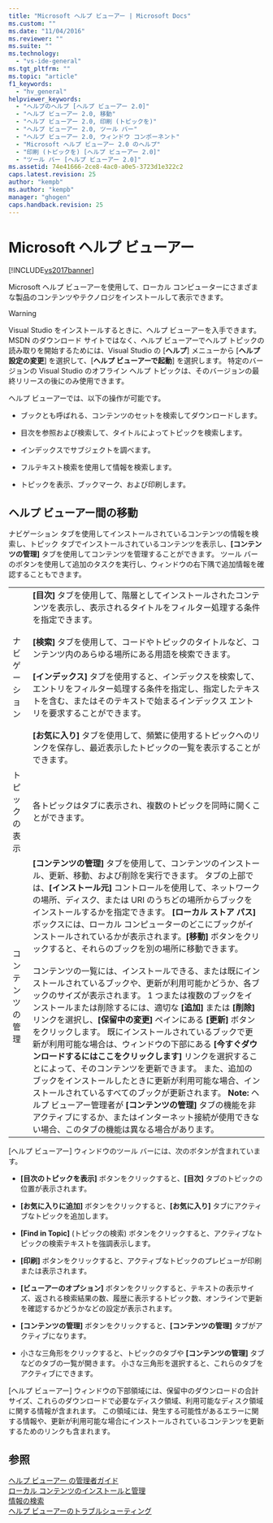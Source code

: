 ```yaml
---
title: "Microsoft ヘルプ ビューアー | Microsoft Docs"
ms.custom: ""
ms.date: "11/04/2016"
ms.reviewer: ""
ms.suite: ""
ms.technology: 
  - "vs-ide-general"
ms.tgt_pltfrm: ""
ms.topic: "article"
f1_keywords: 
  - "hv_general"
helpviewer_keywords: 
  - "ヘルプのヘルプ [ヘルプ ビューアー 2.0]"
  - "ヘルプ ビューアー 2.0, 移動"
  - "ヘルプ ビューアー 2.0, 印刷 (トピックを)"
  - "ヘルプ ビューアー 2.0, ツール バー"
  - "ヘルプ ビューアー 2.0, ウィンドウ コンポーネント"
  - "Microsoft ヘルプ ビューアー 2.0 のヘルプ"
  - "印刷 (トピックを) [ヘルプ ビューアー 2.0]"
  - "ツール バー [ヘルプ ビューアー 2.0]"
ms.assetid: 74e41666-2ce8-4ac0-a0e5-3723d1e322c2
caps.latest.revision: 25
author: "kempb"
ms.author: "kempb"
manager: "ghogen"
caps.handback.revision: 25
---
```

# Microsoft ヘルプ ビューアー
[!INCLUDE[vs2017banner](../code-quality/includes/vs2017banner.md)]

Microsoft ヘルプ ビューアーを使用して、ローカル コンピューターにさまざまな製品のコンテンツやテクノロジをインストールして表示できます。  
  
> [!WARNING]
>  Visual Studio をインストールするときに、ヘルプ ビューアーを入手できます。  MSDN のダウンロード サイトではなく、ヘルプ ビューアーでヘルプ トピックの読み取りを開始するためには、Visual Studio の \[**ヘルプ**\] メニューから \[**ヘルプ設定の変更**\] を選択して、\[**ヘルプ ビューアーで起動**\] を選択します。  特定のバージョンの Visual Studio のオフライン ヘルプ トピックは、そのバージョンの最終リリースの後にのみ使用できます。  
  
 ヘルプ ビューアーでは、以下の操作が可能です。  
  
-   ブックとも呼ばれる、コンテンツのセットを検索してダウンロードします。  
  
-   目次を参照および検索して、タイトルによってトピックを検索します。  
  
-   インデックスでサブジェクトを調べます。  
  
-   フルテキスト検索を使用して情報を検索します。  
  
-   トピックを表示、ブックマーク、および印刷します。  
  
## ヘルプ ビューアー間の移動  
 ナビゲーション タブを使用してインストールされているコンテンツの情報を検索し、トピック タブでインストールされているコンテンツを表示し、**\[コンテンツの管理\]** タブを使用してコンテンツを管理することができます。  ツール バーのボタンを使用して追加のタスクを実行し、ウィンドウの右下隅で追加情報を確認することもできます。  
  
|||  
|-|-|  
|ナビゲーション|**\[目次\]** タブを使用して、階層としてインストールされたコンテンツを表示し、表示されるタイトルをフィルター処理する条件を指定できます。<br /><br /> **\[検索\]** タブを使用して、コードやトピックのタイトルなど、コンテンツ内のあらゆる場所にある用語を検索できます。<br /><br /> **\[インデックス\]** タブを使用すると、インデックスを検索して、エントリをフィルター処理する条件を指定し、指定したテキストを含む、またはそのテキストで始まるインデックス エントリを要求することができます。<br /><br /> **\[お気に入り\]** タブを使用して、頻繁に使用するトピックへのリンクを保存し、最近表示したトピックの一覧を表示することができます。|  
|トピックの表示|各トピックはタブに表示され、複数のトピックを同時に開くことができます。|  
|コンテンツの管理|**\[コンテンツの管理\]** タブを使用して、コンテンツのインストール、更新、移動、および削除を実行できます。  タブの上部では、**\[インストール元\]** コントロールを使用して、ネットワークの場所、ディスク、または URI のうちどの場所からブックをインストールするかを指定できます。  **\[ローカル ストア パス\]** ボックスには、ローカル コンピューターのどこにブックがインストールされているかが表示されます。**\[移動\]** ボタンをクリックすると、それらのブックを別の場所に移動できます。<br /><br /> コンテンツの一覧には、インストールできる、または既にインストールされているブックや、更新が利用可能かどうか、各ブックのサイズが表示されます。  1 つまたは複数のブックをインストールまたは削除するには、適切な **\[追加\]** または **\[削除\]** リンクを選択し、**\[保留中の変更\]** ペインにある **\[更新\]** ボタンをクリックします。  既にインストールされているブックで更新が利用可能な場合は、ウィンドウの下部にある **\[今すぐダウンロードするにはここをクリックします\]** リンクを選択することによって、そのコンテンツを更新できます。  また、追加のブックをインストールしたときに更新が利用可能な場合、インストールされているすべてのブックが更新されます。 **Note:**  ヘルプ ビューアー管理者が **\[コンテンツの管理\]** タブの機能を非アクティブにするか、またはインターネット接続が使用できない場合、このタブの機能は異なる場合があります。|  
  
 \[ヘルプ ビューアー\] ウィンドウのツール バーには、次のボタンが含まれています。  
  
-   **\[目次のトピックを表示\]** ボタンをクリックすると、**\[目次\]** タブのトピックの位置が表示されます。  
  
-   **\[お気に入りに追加\]** ボタンをクリックすると、**\[お気に入り\]** タブにアクティブなトピックを追加します。  
  
-   **\[Find in Topic\]** \(トピックの検索\) ボタンをクリックすると、アクティブなトピックの検索テキストを強調表示します。  
  
-   **\[印刷\]** ボタンをクリックすると、アクティブなトピックのプレビューが印刷または表示されます。  
  
-   **\[ビューアーのオプション\]** ボタンをクリックすると、テキストの表示サイズ、返される検索結果の数、履歴に表示するトピック数、オンラインで更新を確認するかどうかなどの設定が表示されます。  
  
-   **\[コンテンツの管理\]** ボタンをクリックすると、**\[コンテンツの管理\]** タブがアクティブになります。  
  
-   小さな三角形をクリックすると、トピックのタブや **\[コンテンツの管理\]** タブなどのタブの一覧が開きます。  小さな三角形を選択すると、これらのタブをアクティブにできます。  
  
 \[ヘルプ ビューアー\] ウィンドウの下部領域には、保留中のダウンロードの合計サイズ、これらのダウンロードで必要なディスク領域、利用可能なディスク領域に関する情報が含まれます。  この領域には、発生する可能性があるエラーに関する情報や、更新が利用可能な場合にインストールされているコンテンツを更新するためのリンクも含まれます。  
  
## 参照  
 [ヘルプ ビューアー の管理者ガイド](../ide/help-viewer-administrator-guide.md)   
 [ローカル コンテンツのインストールと管理](../ide/install-and-manage-local-content.md)   
 [情報の検索](../ide/locate-information.md)   
 [ヘルプ ビューアーのトラブルシューティング](../ide/troubleshooting-the-help-viewer.md)